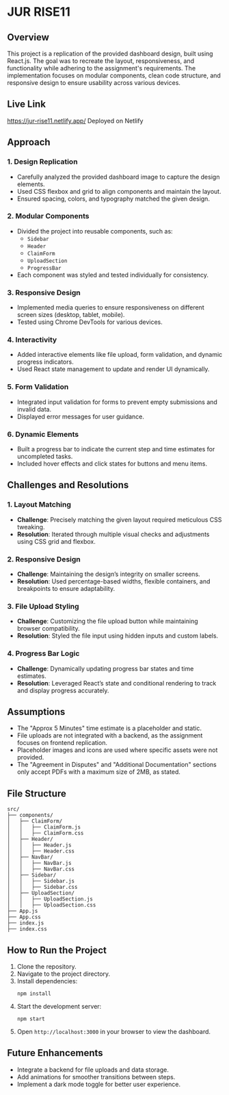 # JUR RISE11

## Overview
This project is a replication of the provided dashboard design, built using React.js. The goal was to recreate the layout, responsiveness, and functionality while adhering to the assignment's requirements. The implementation focuses on modular components, clean code structure, and responsive design to ensure usability across various devices.

## Live Link
https://jur-rise11.netlify.app/ 
Deployed on Netlify

## Approach

### 1. **Design Replication**
- Carefully analyzed the provided dashboard image to capture the design elements.
- Used CSS flexbox and grid to align components and maintain the layout.
- Ensured spacing, colors, and typography matched the given design.

### 2. **Modular Components**
- Divided the project into reusable components, such as:
  - `Sidebar`
  - `Header`
  - `ClaimForm`
  - `UploadSection`
  - `ProgressBar`
- Each component was styled and tested individually for consistency.

### 3. **Responsive Design**
- Implemented media queries to ensure responsiveness on different screen sizes (desktop, tablet, mobile).
- Tested using Chrome DevTools for various devices.

### 4. **Interactivity**
- Added interactive elements like file upload, form validation, and dynamic progress indicators.
- Used React state management to update and render UI dynamically.

### 5. **Form Validation**
- Integrated input validation for forms to prevent empty submissions and invalid data.
- Displayed error messages for user guidance.

### 6. **Dynamic Elements**
- Built a progress bar to indicate the current step and time estimates for uncompleted tasks.
- Included hover effects and click states for buttons and menu items.

## Challenges and Resolutions

### 1. **Layout Matching**
- **Challenge**: Precisely matching the given layout required meticulous CSS tweaking.
- **Resolution**: Iterated through multiple visual checks and adjustments using CSS grid and flexbox.

### 2. **Responsive Design**
- **Challenge**: Maintaining the design’s integrity on smaller screens.
- **Resolution**: Used percentage-based widths, flexible containers, and breakpoints to ensure adaptability.

### 3. **File Upload Styling**
- **Challenge**: Customizing the file upload button while maintaining browser compatibility.
- **Resolution**: Styled the file input using hidden inputs and custom labels.

### 4. **Progress Bar Logic**
- **Challenge**: Dynamically updating progress bar states and time estimates.
- **Resolution**: Leveraged React’s state and conditional rendering to track and display progress accurately.

## Assumptions
- The "Approx 5 Minutes" time estimate is a placeholder and static.
- File uploads are not integrated with a backend, as the assignment focuses on frontend replication.
- Placeholder images and icons are used where specific assets were not provided.
- The "Agreement in Disputes" and "Additional Documentation" sections only accept PDFs with a maximum size of 2MB, as stated.

## File Structure
```
src/
├── components/
│   ├── ClaimForm/
│   │   ├── ClaimForm.js
│   │   ├── ClaimForm.css
│   ├── Header/
│   │   ├── Header.js
│   │   ├── Header.css
│   ├── NavBar/
│   │   ├── NavBar.js
│   │   ├── NavBar.css
│   ├── Sidebar/
│   │   ├── Sidebar.js
│   │   ├── Sidebar.css
│   ├── UploadSection/
│   │   ├── UploadSection.js
│   │   ├── UploadSection.css
├── App.js
├── App.css
├── index.js
├── index.css
```

## How to Run the Project
1. Clone the repository.
2. Navigate to the project directory.
3. Install dependencies:
   ```
   npm install
   ```
4. Start the development server:
   ```
   npm start
   ```
5. Open `http://localhost:3000` in your browser to view the dashboard.

## Future Enhancements
- Integrate a backend for file uploads and data storage.
- Add animations for smoother transitions between steps.
- Implement a dark mode toggle for better user experience.

